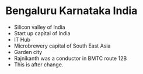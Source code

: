 # Bengaluru Karnataka India

- Silicon valley of India
- Start up capital of India
- IT Hub 
- Microbrewery capital of South East Asia
- Garden city
- Rajnikanth was a conductor in BMTC route 12B
- This is after change.